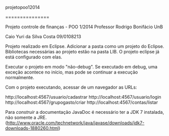 ﻿projetopoo12014

===============


Projeto controle de finanças - POO 1/2014 
Professor Rodrigo Bonifácio UnB


Caio Yuri da Silva Costa  09/0108213

Projeto realizado em Eclipse. Adicionar a pasta como um projeto do Eclipse.
Bibliotecas necessárias ao projeto estão na pasta LIB. O projeto eclipse
já está configurado com elas.

Executar o projeto em modo "não-debug". Se executado em debug, uma exceção 
acontece no início, mas pode se continuar a execução normalmente.

Com o projeto executando, acessar de um navegador as URLs:

http://localhost:4567/usuario/cadastrar
http://localhost:4567/usuario/login
http://localhost:4567/grupogasto/criar
http://localhost:4567/contas/listar

Para _construir_ a documentação JavaDoc é necessário ter a JDK 7 instalada, não somente a JRE.
(http://www.oracle.com/technetwork/java/javase/downloads/jdk7-downloads-1880260.html)



